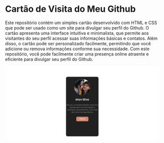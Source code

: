 # Cartão de Visita do Meu Github

Este repositório contém um simples cartão desenvolvido com HTML e CSS que pode ser usado como um site para divulgar seu perfil do Github. O cartão apresenta uma interface intuitiva e minimalista, que permite aos visitantes do seu perfil acessar suas informações básicas e contatos. Além disso, o cartão pode ser personalizado facilmente, permitindo que você adicione ou remova informações conforme sua necessidade. Com este repositório, você pode facilmente criar uma presença online atraente e eficiente para divulgar seu perfil do Github.

![Captura de Tela](./example.png)
